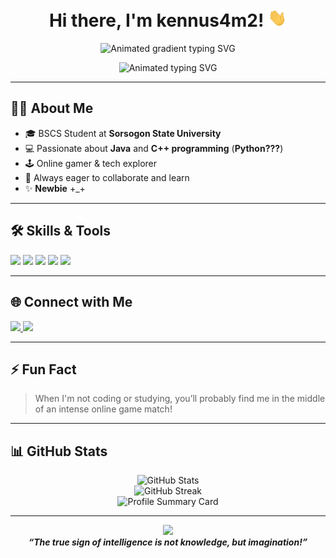 <!-- Animated Header with waving hand emoji -->
<h1 align="center">
  Hi there, I'm kennus4m2! <img src="https://raw.githubusercontent.com/ABSphreak/ABSphreak/master/gifs/Hi.gif" width="30px">
</h1>

<!-- Gradient animated "BSCS Student" using typing SVG and gradient colors -->
<p align="center">
  <img src="https://readme-typing-svg.demolab.com?font=Fira+Code&size=32&duration=2500&pause=1000&color=F70000&background=0D1117&center=true&vCenter=true&width=400&lines=BSCS+Student" alt="Animated gradient typing SVG" />
</p>

<p align="center">
  <img src="https://readme-typing-svg.demolab.com?font=Fira+Code&weight=700&size=20&pause=1000&color=1A8CD8&center=true&vCenter=true&width=435&lines=Java+%26+C%2B%2B+Enthusiast;Online+Gamer+%7C+Tech+Explorer;Learning%2C+Coding%2C+Gaming" alt="Animated typing SVG" />
</p>

---

## 👨‍🎓 About Me

- 🎓 BSCS Student at **Sorsogon State University**
- 💻 Passionate about **Java** and **C++ programming** (**Python???**)
- 🕹️ Online gamer & tech explorer
- 🤝 Always eager to collaborate and learn
- ✨ **Newbie** +_+
---

## 🛠️ Skills & Tools

<p>
  <img src="https://img.shields.io/badge/Java-ED8B00?style=for-the-badge&logo=java&logoColor=white"/>
  <img src="https://img.shields.io/badge/C++-00599C?style=for-the-badge&logo=c%2B%2B&logoColor=white"/>
  <img src="https://img.shields.io/badge/Problem%20Solving-FFDD00?style=for-the-badge"/>
  <img src="https://img.shields.io/badge/Team%20Collaboration-00C853?style=for-the-badge"/>
  <img src="https://img.shields.io/badge/Gaming-00B0FF?style=for-the-badge&logo=steam&logoColor=white"/>
</p>

---

## 🌐 Connect with Me

<p>
  <a href="YOUR_FACEBOOK_URL" target="_blank">
    <img src="https://img.shields.io/badge/Facebook-1877F2?style=for-the-badge&logo=facebook&logoColor=white"/>
  </a>
  <a href="YOUR_INSTAGRAM_URL" target="_blank">
    <img src="https://img.shields.io/badge/Instagram-E4405F?style=for-the-badge&logo=instagram&logoColor=white"/>
  </a>
</p>

---

## ⚡ Fun Fact

> When I'm not coding or studying, you’ll probably find me in the middle of an intense online game match!

---

## 📊 GitHub Stats

<p align="center">
  <img src="https://github-readme-stats.vercel.app/api?username=kennus4m2&show_icons=true&theme=radical" alt="GitHub Stats" />
  <br>
  <img src="https://github-readme-streak-stats.herokuapp.com/?user=kennus4m2&theme=radical" alt="GitHub Streak" />
  <br>
  <img src="https://github-profile-summary-cards.vercel.app/api/cards/profile-details?username=kennus4m2&theme=radical" alt="Profile Summary Card" />
</p>

---

<p align="center">
  <img src="https://img.icons8.com/color/48/000000/idea.png" width="36"/>
  <br>
  <i><b>“The true sign of intelligence is not knowledge, but imagination!”</b></i>
</p>
